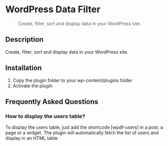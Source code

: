 # WordPress Data Filter
> Create, filter, sort and display data in your WordPress site.

## Description
Create, filter, sort and display data in your WordPress site.

## Installation
1. Copy the plugin folder to your wp-content/plugins folder
2. Activate the plugin

## Frequently Asked Questions

### How to display the users table?

To display the users table, just add the shortcode [wpdf-users] in a post,
a page or a widget. The plugin will automatically fetch the list of users
and display in an HTML table.
